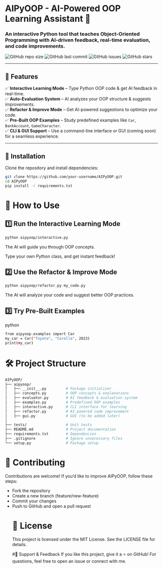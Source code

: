 # AIPyOOP - AI-Powered OOP Learning Assistant 🚀

### **An interactive Python tool that teaches Object-Oriented Programming with AI-driven feedback, real-time evaluation, and code improvements.**  

![GitHub repo size](https://img.shields.io/github/repo-size/Muawiya-contact/AIPyOOP)
![GitHub last commit](https://img.shields.io/github/last-commit/Muawiya-contact/AIPyOOP)
![GitHub issues](https://img.shields.io/github/issues/Muawiya-contact/AIPyOOP)
![GitHub stars](https://img.shields.io/github/stars/Muawiya-contact/AIPyOOP?style=social)

---

## 📌 **Features**
✅ **Interactive Learning Mode** – Type Python OOP code & get AI feedback in real-time.  
✅ **Auto-Evaluation System** – AI analyzes your OOP structure & suggests improvements.  
✅ **Refactor & Improve Mode** – Get AI-powered suggestions to optimize your code.  
✅ **Pre-Built OOP Examples** – Study predefined examples like `Car`, `BankAccount`, `GameCharacter`.  
✅ **CLI & GUI Support** – Use a command-line interface or GUI (coming soon) for a seamless experience.  

---

## 🚀 **Installation**
Clone the repository and install dependencies:
```bash
git clone https://github.com/your-username/AIPyOOP.git
cd AIPyOOP
pip install -r requirements.txt

```
# 📖 How to Use<br>
## 1️⃣ Run the Interactive Learning Mode
```bash
python aipyoop/interactive.py
```
The AI will guide you through OOP concepts.

Type your own Python class, and get instant feedback!

## 2️⃣ Use the Refactor & Improve Mode
```bash
python aipyoop/refactor.py my_code.py
```
The AI will analyze your code and suggest better OOP practices.

## 3️⃣ Try Pre-Built Examples
python
```bash
from aipyoop.examples import Car
my_car = Car("Toyota", "Corolla", 2023)
print(my_car)
```
# 🛠 Project Structure
```bash
AIPyOOP/
├── aipyoop/
│   ├── __init__.py         # Package initializer
│   ├── concepts.py         # OOP concepts & explanations
│   ├── evaluator.py        # AI feedback & evaluation system
│   ├── examples.py         # Predefined OOP examples
│   ├── interactive.py      # CLI interface for learning
│   ├── refactor.py         # AI-powered code improvement
│   ├── gui.py              # GUI (to be added later)
│
├── tests/                  # Unit tests
├── README.md               # Project documentation
├── requirements.txt        # Dependencies
├── .gitignore              # Ignore unnecessary files
└── setup.py                # Package setup
```
# 🤝 Contributing
Contributions are welcome! If you’d like to improve AIPyOOP, follow these steps:
<ul>

<li>Fork the repository</li>

<li>Create a new branch (feature/new-feature)</li>

<li>Commit your changes</li>

<li>Push to GitHub and open a pull request</li>

# 📜 License
This project is licensed under the MIT License. See the LICENSE file for details.

#🌟 Support & Feedback
If you like this project, give it a ⭐ on GitHub!
For questions, feel free to open an issue or connect with me.
```
